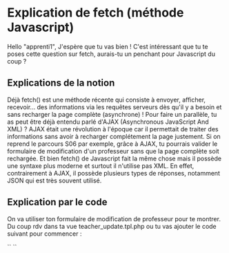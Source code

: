 # Explication de fetch (méthode Javascript)
Hello "apprenti1",
J'espère que tu vas bien !
C'est intéressant que tu te poses cette question sur fetch, aurais-tu un penchant pour Javascript du coup ?

## Explications de la notion
Déjà fetch() est une méthode récente qui consiste à envoyer, afficher, recevoir... des informations via les requêtes serveurs dès qu'il y a besoin et sans recharger la page complète (asynchrone) ! Pour faire un parallèle, tu as peut être déjà entendu parlé d'AJAX (Asynchronous JavaScript And XML) ? AJAX était une révolution à l'époque car il permettait de traiter des informations sans avoir à recharger complétement la page justement. Si on reprend le parcours S06 par exemple, grâce à AJAX, tu pourrais valider le formulaire de modification d'un professeur sans que la page complète soit rechargée. Et bien fetch() de Javascript fait la même chose mais il possède une syntaxe plus moderne et surtout il n'utilise pas XML. En effet, contrairement à AJAX, il possède plusieurs types de réponses, notamment JSON qui est très souvent utilisé.

## Explication par le code

On va utiliser ton formulaire de modification de professeur pour te montrer.
Du coup rdv dans ta vue teacher_update.tpl.php ou tu vas ajouter le code suivant pour commencer :

`` <script>
    document.getElementById("submitBtn").addEventListener("click", () => {
    const formData = new FormData(document.getElementById("teacherForm"));

    fetch("", {
        method: "POST",
        body: formData
    })
    .then(response => response.json())
    .then(data => {
        console.log("Données enregistrées :", data);
        // Faire quelque chose avec la réponse du serveur (si nécessaire)
    })
    .catch(error => {
        console.error("Erreur :", error);
    });
});
</script>
``
